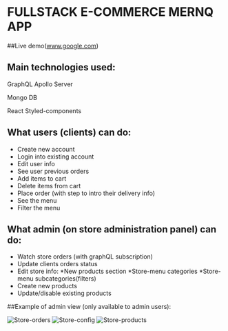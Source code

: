 # FULLSTACK E-COMMERCE MERNQ APP
##Live demo(www.google.com)

## Main technologies used:
GraphQL
Apollo Server

Mongo DB

React
Styled-components


## What users (clients) can do:
* Create new account
* Login into existing account
* Edit user info
* See user previous orders
* Add items to cart
* Delete items from cart
* Place order (with step to intro their delivery info)
* See the menu
* Filter the menu

## What admin (on store administration panel) can do:
* Watch store orders (with graphQL subscription)
* Update clients orders status
* Edit store info:
  *New products section
  *Store-menu categories
  *Store-menu subcategories(filters)
* Create new products
* Update/disable existing products

##Example of admin view (only available to admin users):

![Store-orders](https://res.cloudinary.com/dm2qf5epa/image/upload/v1623856954/ProjectsUtilities/store-orders_otfhbf.png)
![Store-config](https://res.cloudinary.com/dm2qf5epa/image/upload/v1623856955/ProjectsUtilities/store-config_jaggq4.png)
![Store-products](https://res.cloudinary.com/dm2qf5epa/image/upload/v1623856955/ProjectsUtilities/store-products_qkirc0.png)
